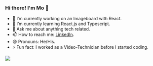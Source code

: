 ### Hi there! I'm Mo 👋



- 🔭 I’m currently working on an Imageboard with React.
- 🌱 I’m currently learning React.js and Typescript.
- 💬 Ask me about anything tech related.
- 📫 How to reach me:  [LinkedIn](https://de.linkedin.com/in/moritz-mandel-1696a521b).
- 😄 Pronouns: He/His.
- ⚡ Fun fact: I worked as a Video-Technician before I started coding.

<img src="https://github-readme-stats.vercel.app/api?username=momndl&&show_icons=true&title_color=ffc425&icon_color=f1c40f&text_color=ffffff&bg_color=26619c">
